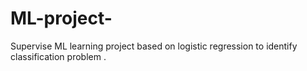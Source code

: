 # ML-project-
Supervise ML learning project based on logistic regression to identify classification problem .
